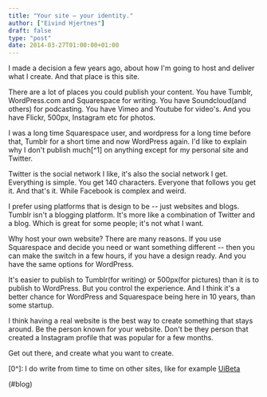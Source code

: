 ```yaml
---
title: "Your site – your identity."
author: ["Eivind Hjertnes"]
draft: false
type: "post"
date: 2014-03-27T01:00:00+01:00
---
```


I made a decision a few years ago, about how I'm going to host and
deliver what I create. And that place is this site.

There are a lot of places you could publish your content. You have
Tumblr, WordPress.com and Squarespace for writing. You have
Soundcloud(and others) for podcasting. You have Vimeo and Youtube for
video's. And you have Flickr, 500px, Instagram etc for photos.

I was a long time Squarespace user, and wordpress for a long time before
that, Tumblr for a short time and now WordPress again. I'd like to
explain why I don't publish much[^1] on anything except for my personal
site and Twitter.

Twitter is the social network I like, it's also the social network I
get. Everything is simple. You get 140 characters. Everyone that follows
you get it. And that's it. While Facebook is complex and weird.

I prefer using platforms that is design to be -- just websites and
blogs. Tumblr isn't a blogging platform. It's more like a combination of
Twitter and a blog. Which is great for some people; it's not what I
want.

Why host your own website? There are many reasons. If you use
Squarespace and decide you need or want something different -- then you
can make the switch in a few hours, if you have a design ready. And you
have the same options for WordPress.

It's easier to publish to Tumblr(for writing) or 500px(for pictures)
than it is to publish to WordPress. But you control the experience. And
I think it's a better chance for WordPress and Squarespace being here in
10 years, than some startup.

I think having a real website is the best way to create something that
stays around. Be the person known for your website. Don't be they person
that created a Instagram profile that was popular for a few months.

Get out there, and create what you want to create.

[0^]: I do write from time to time on other sites, like for example
[UiBeta](http://beta.uib.no)

(#blog)
